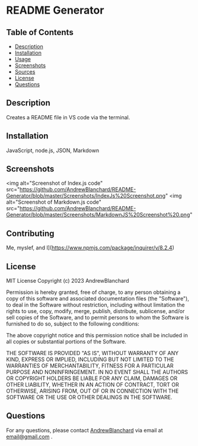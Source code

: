 
# README Generator

## Table of Contents
- [Description](#description)
- [Installation](#installation)
- [Usage](#usage)
- [Screenshots](#screenshots)
- [Sources](#sources)
- [License](#license)
- [Questions](#questions)

## Description
Creates a README file in VS code via the terminal.

## Installation
JavaScript, node.js, JSON, Markdown

## Screenshots 
<img alt="Screenshot of Index.js code" src="https://github.com/AndrewBlanchard/README-Generator/blob/master/Screenshots/IndexJs%20Screenshot.png"
<img alt="Screenshot of Markdown.js code" src="https://github.com/AndrewBlanchard/README-Generator/blob/master/Screenshots/MarkdownJS%20Screenshot%20.png"

## Contributing
Me, myslef, and I](https://www.npmjs.com/package/inquirer/v/8.2.4)

## License

MIT License Copyright (c) 2023 AndrewBlanchard

Permission is hereby granted, free of charge, to any person obtaining a copy of this software and associated documentation files (the "Software"), to deal in the Software without restriction, including without limitation the rights to use, copy, modify, merge, publish, distribute, sublicense, and/or sell copies of the Software, and to permit persons to whom the Software is furnished to do so, subject to the following conditions:

The above copyright notice and this permission notice shall be included in all copies or substantial portions of the Software.

THE SOFTWARE IS PROVIDED "AS IS", WITHOUT WARRANTY OF ANY KIND, EXPRESS OR IMPLIED, INCLUDING BUT NOT LIMITED TO THE WARRANTIES OF MERCHANTABILITY, FITNESS FOR A PARTICULAR PURPOSE AND NONINFRINGEMENT. IN NO EVENT SHALL THE AUTHORS OR COPYRIGHT HOLDERS BE LIABLE FOR ANY CLAIM, DAMAGES OR OTHER LIABILITY, WHETHER IN AN ACTION OF CONTRACT, TORT OR OTHERWISE, ARISING FROM, OUT OF OR IN CONNECTION WITH THE SOFTWARE OR THE USE OR OTHER DEALINGS IN THE SOFTWARE.

## Questions
For any questions, please contact [AndrewBlanchard](https://github.com/AndrewBlanchard) via email at email@gmail.com .
